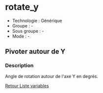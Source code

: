 # rotate_y

* Technologie : Générique
* Groupe :  -
* Sous groupe : -
* Mode : -

## Pivoter autour de Y

### Description

Angle de rotation autour de l'axe Y en degrés.

[Retour Liste variables](variable_list.md)